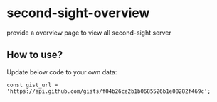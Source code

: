 # second-sight-overview
provide a overview page to view all second-sight server

## How to use?
Update below code to your own data:

```
const gist_url = 'https://api.github.com/gists/f04b26ce2b1b0685526b1e08282f469c';
```